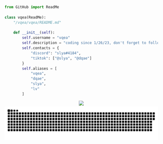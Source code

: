 ```py
from GitHub import ReadMe

class vqea(ReadMe):
    "/vqea/vqea/README.md"

    def __init__(self):
        self.username = "vqea"
        self.description = "coding since 1/26/23, don't forget to follow and star for more :)"
        self.contacts = {
            "discord": "slya#4184",
            "tiktok": ["@slya", "@dqae"]
        }
        self.aliases = [
            "vqea",
            "dqae",
            "slya",
            "lv"
        ]
```
<p align="center">
  <img src="https://komarev.com/ghpvc/?username=vqea&style=flat-square&color=faa6ff" />
  <img width="600" src="assets/github-snake.svg" alt="snake"/>
</p>
